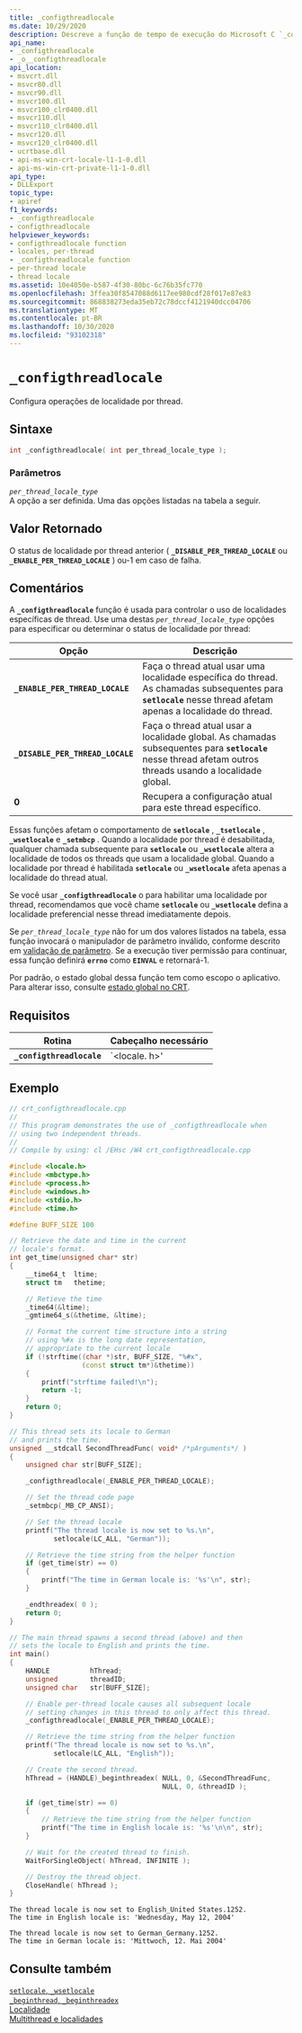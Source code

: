 ```yaml
---
title: _configthreadlocale
ms.date: 10/29/2020
description: Descreve a função de tempo de execução do Microsoft C `_configthreadlocale`  usada para configurar opções de localidade por thread.
api_name:
- _configthreadlocale
- _o__configthreadlocale
api_location:
- msvcrt.dll
- msvcr80.dll
- msvcr90.dll
- msvcr100.dll
- msvcr100_clr0400.dll
- msvcr110.dll
- msvcr110_clr0400.dll
- msvcr120.dll
- msvcr120_clr0400.dll
- ucrtbase.dll
- api-ms-win-crt-locale-l1-1-0.dll
- api-ms-win-crt-private-l1-1-0.dll
api_type:
- DLLExport
topic_type:
- apiref
f1_keywords:
- _configthreadlocale
- configthreadlocale
helpviewer_keywords:
- configthreadlocale function
- locales, per-thread
- _configthreadlocale function
- per-thread locale
- thread locale
ms.assetid: 10e4050e-b587-4f30-80bc-6c76b35fc770
ms.openlocfilehash: 3ffea30f8547088d6117ee980cdf28f017e87e83
ms.sourcegitcommit: 868838273eda35eb72c78dccf4121940dcc04706
ms.translationtype: MT
ms.contentlocale: pt-BR
ms.lasthandoff: 10/30/2020
ms.locfileid: "93102318"
---
```

# `_configthreadlocale`

Configura operações de localidade por thread.

## <a name="syntax"></a>Sintaxe

```C
int _configthreadlocale( int per_thread_locale_type );
```

### <a name="parameters"></a>Parâmetros

*`per_thread_locale_type`*\
A opção a ser definida. Uma das opções listadas na tabela a seguir.

## <a name="return-value"></a>Valor Retornado

O status de localidade por thread anterior ( **`_DISABLE_PER_THREAD_LOCALE`** ou **`_ENABLE_PER_THREAD_LOCALE`** ) ou-1 em caso de falha.

## <a name="remarks"></a>Comentários

A **`_configthreadlocale`** função é usada para controlar o uso de localidades específicas de thread. Use uma destas *`per_thread_locale_type`* opções para especificar ou determinar o status de localidade por thread:

| Opção | Descrição |
|-|-|
| **`_ENABLE_PER_THREAD_LOCALE`** | Faça o thread atual usar uma localidade específica do thread. As chamadas subsequentes para **`setlocale`** nesse thread afetam apenas a localidade do thread. |
| **`_DISABLE_PER_THREAD_LOCALE`** | Faça o thread atual usar a localidade global. As chamadas subsequentes para **`setlocale`** nesse thread afetam outros threads usando a localidade global. |
| **0** | Recupera a configuração atual para este thread específico. |

Essas funções afetam o comportamento de **`setlocale`** , **`_tsetlocale`** , **`_wsetlocale`** e **`_setmbcp`** . Quando a localidade por thread é desabilitada, qualquer chamada subsequente para **`setlocale`** ou **`_wsetlocale`** altera a localidade de todos os threads que usam a localidade global. Quando a localidade por thread é habilitada **`setlocale`** ou **`_wsetlocale`** afeta apenas a localidade do thread atual.

Se você usar **`_configthreadlocale`** o para habilitar uma localidade por thread, recomendamos que você chame **`setlocale`** ou **`_wsetlocale`** defina a localidade preferencial nesse thread imediatamente depois.

Se *`per_thread_locale_type`* não for um dos valores listados na tabela, essa função invocará o manipulador de parâmetro inválido, conforme descrito em [validação de parâmetro](../../c-runtime-library/parameter-validation.md). Se a execução tiver permissão para continuar, essa função definirá **`errno`** como **`EINVAL`** e retornará-1.

Por padrão, o estado global dessa função tem como escopo o aplicativo. Para alterar isso, consulte [estado global no CRT](../global-state.md).

## <a name="requirements"></a>Requisitos

|Rotina|Cabeçalho necessário|
|-------------|---------------------|
|**`_configthreadlocale`**|\`<locale. h>'|

## <a name="example"></a>Exemplo

```cpp
// crt_configthreadlocale.cpp
//
// This program demonstrates the use of _configthreadlocale when
// using two independent threads.
//
// Compile by using: cl /EHsc /W4 crt_configthreadlocale.cpp

#include <locale.h>
#include <mbctype.h>
#include <process.h>
#include <windows.h>
#include <stdio.h>
#include <time.h>

#define BUFF_SIZE 100

// Retrieve the date and time in the current
// locale's format.
int get_time(unsigned char* str)
{
    __time64_t  ltime;
    struct tm   thetime;

    // Retieve the time
    _time64(&ltime);
    _gmtime64_s(&thetime, &ltime);

    // Format the current time structure into a string
    // using %#x is the long date representation,
    // appropriate to the current locale
    if (!strftime((char *)str, BUFF_SIZE, "%#x",
                  (const struct tm*)&thetime))
    {
        printf("strftime failed!\n");
        return -1;
    }
    return 0;
}

// This thread sets its locale to German
// and prints the time.
unsigned __stdcall SecondThreadFunc( void* /*pArguments*/ )
{
    unsigned char str[BUFF_SIZE];

    _configthreadlocale(_ENABLE_PER_THREAD_LOCALE);

    // Set the thread code page
    _setmbcp(_MB_CP_ANSI);

    // Set the thread locale
    printf("The thread locale is now set to %s.\n",
           setlocale(LC_ALL, "German"));

    // Retrieve the time string from the helper function
    if (get_time(str) == 0)
    {
        printf("The time in German locale is: '%s'\n", str);
    }

    _endthreadex( 0 );
    return 0;
}

// The main thread spawns a second thread (above) and then
// sets the locale to English and prints the time.
int main()
{
    HANDLE          hThread;
    unsigned        threadID;
    unsigned char   str[BUFF_SIZE];

    // Enable per-thread locale causes all subsequent locale
    // setting changes in this thread to only affect this thread.
    _configthreadlocale(_ENABLE_PER_THREAD_LOCALE);

    // Retrieve the time string from the helper function
    printf("The thread locale is now set to %s.\n",
           setlocale(LC_ALL, "English"));

    // Create the second thread.
    hThread = (HANDLE)_beginthreadex( NULL, 0, &SecondThreadFunc,
                                      NULL, 0, &threadID );

    if (get_time(str) == 0)
    {
        // Retrieve the time string from the helper function
        printf("The time in English locale is: '%s'\n\n", str);
    }

    // Wait for the created thread to finish.
    WaitForSingleObject( hThread, INFINITE );

    // Destroy the thread object.
    CloseHandle( hThread );
}
```

```Output
The thread locale is now set to English_United States.1252.
The time in English locale is: 'Wednesday, May 12, 2004'

The thread locale is now set to German_Germany.1252.
The time in German locale is: 'Mittwoch, 12. Mai 2004'
```

## <a name="see-also"></a>Consulte também

[`setlocale`, `_wsetlocale`](setlocale-wsetlocale.md)\
[`_beginthread`, `_beginthreadex`](beginthread-beginthreadex.md)\
[Localidade](../../c-runtime-library/locale.md)\
[Multithread e localidades](../../parallel/multithreading-and-locales.md)
